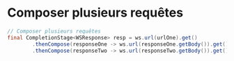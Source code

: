 # Composer plusieurs requêtes

```java
// Composer plusieurs requêtes
final CompletionStage<WSResponse> resp = ws.url(urlOne).get()
        .thenCompose(responseOne -> ws.url(responseOne.getBody()).get())
        .thenCompose(responseTwo -> ws.url(responseTwo.getBody()).get());
```

